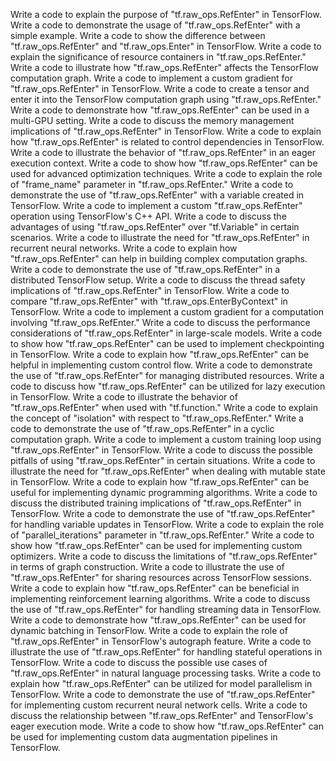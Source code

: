 Write a code to explain the purpose of "tf.raw_ops.RefEnter" in TensorFlow.
Write a code to demonstrate the usage of "tf.raw_ops.RefEnter" with a simple example.
Write a code to show the difference between "tf.raw_ops.RefEnter" and "tf.raw_ops.Enter" in TensorFlow.
Write a code to explain the significance of resource containers in "tf.raw_ops.RefEnter."
Write a code to illustrate how "tf.raw_ops.RefEnter" affects the TensorFlow computation graph.
Write a code to implement a custom gradient for "tf.raw_ops.RefEnter" in TensorFlow.
Write a code to create a tensor and enter it into the TensorFlow computation graph using "tf.raw_ops.RefEnter."
Write a code to demonstrate how "tf.raw_ops.RefEnter" can be used in a multi-GPU setting.
Write a code to discuss the memory management implications of "tf.raw_ops.RefEnter" in TensorFlow.
Write a code to explain how "tf.raw_ops.RefEnter" is related to control dependencies in TensorFlow.
Write a code to illustrate the behavior of "tf.raw_ops.RefEnter" in an eager execution context.
Write a code to show how "tf.raw_ops.RefEnter" can be used for advanced optimization techniques.
Write a code to explain the role of "frame_name" parameter in "tf.raw_ops.RefEnter."
Write a code to demonstrate the use of "tf.raw_ops.RefEnter" with a variable created in TensorFlow.
Write a code to implement a custom "tf.raw_ops.RefEnter" operation using TensorFlow's C++ API.
Write a code to discuss the advantages of using "tf.raw_ops.RefEnter" over "tf.Variable" in certain scenarios.
Write a code to illustrate the need for "tf.raw_ops.RefEnter" in recurrent neural networks.
Write a code to explain how "tf.raw_ops.RefEnter" can help in building complex computation graphs.
Write a code to demonstrate the use of "tf.raw_ops.RefEnter" in a distributed TensorFlow setup.
Write a code to discuss the thread safety implications of "tf.raw_ops.RefEnter" in TensorFlow.
Write a code to compare "tf.raw_ops.RefEnter" with "tf.raw_ops.EnterByContext" in TensorFlow.
Write a code to implement a custom gradient for a computation involving "tf.raw_ops.RefEnter."
Write a code to discuss the performance considerations of "tf.raw_ops.RefEnter" in large-scale models.
Write a code to show how "tf.raw_ops.RefEnter" can be used to implement checkpointing in TensorFlow.
Write a code to explain how "tf.raw_ops.RefEnter" can be helpful in implementing custom control flow.
Write a code to demonstrate the use of "tf.raw_ops.RefEnter" for managing distributed resources.
Write a code to discuss how "tf.raw_ops.RefEnter" can be utilized for lazy execution in TensorFlow.
Write a code to illustrate the behavior of "tf.raw_ops.RefEnter" when used with "tf.function."
Write a code to explain the concept of "isolation" with respect to "tf.raw_ops.RefEnter."
Write a code to demonstrate the use of "tf.raw_ops.RefEnter" in a cyclic computation graph.
Write a code to implement a custom training loop using "tf.raw_ops.RefEnter" in TensorFlow.
Write a code to discuss the possible pitfalls of using "tf.raw_ops.RefEnter" in certain situations.
Write a code to illustrate the need for "tf.raw_ops.RefEnter" when dealing with mutable state in TensorFlow.
Write a code to explain how "tf.raw_ops.RefEnter" can be useful for implementing dynamic programming algorithms.
Write a code to discuss the distributed training implications of "tf.raw_ops.RefEnter" in TensorFlow.
Write a code to demonstrate the use of "tf.raw_ops.RefEnter" for handling variable updates in TensorFlow.
Write a code to explain the role of "parallel_iterations" parameter in "tf.raw_ops.RefEnter."
Write a code to show how "tf.raw_ops.RefEnter" can be used for implementing custom optimizers.
Write a code to discuss the limitations of "tf.raw_ops.RefEnter" in terms of graph construction.
Write a code to illustrate the use of "tf.raw_ops.RefEnter" for sharing resources across TensorFlow sessions.
Write a code to explain how "tf.raw_ops.RefEnter" can be beneficial in implementing reinforcement learning algorithms.
Write a code to discuss the use of "tf.raw_ops.RefEnter" for handling streaming data in TensorFlow.
Write a code to demonstrate how "tf.raw_ops.RefEnter" can be used for dynamic batching in TensorFlow.
Write a code to explain the role of "tf.raw_ops.RefEnter" in TensorFlow's autograph feature.
Write a code to illustrate the use of "tf.raw_ops.RefEnter" for handling stateful operations in TensorFlow.
Write a code to discuss the possible use cases of "tf.raw_ops.RefEnter" in natural language processing tasks.
Write a code to explain how "tf.raw_ops.RefEnter" can be utilized for model parallelism in TensorFlow.
Write a code to demonstrate the use of "tf.raw_ops.RefEnter" for implementing custom recurrent neural network cells.
Write a code to discuss the relationship between "tf.raw_ops.RefEnter" and TensorFlow's eager execution mode.
Write a code to show how "tf.raw_ops.RefEnter" can be used for implementing custom data augmentation pipelines in TensorFlow.
